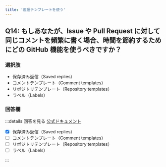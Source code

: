 ```yaml
---
title: '返信テンプレートを使う'
---
```


## Q14: もしあなたが、Issue や Pull Request に対して同じコメントを頻繁に書く場合、時間を節約するためにどの GitHub 機能を使うべきですか？

### 選択肢

- 保存済み返信（Saved replies）
- コメントテンプレート（Comment templates）
- リポジトリテンプレート（Repository templates）
- ラベル（Labels）

### 回答欄

:::details 回答を見る
[公式ドキュメント](https://docs.github.com/ja/get-started/writing-on-github/working-with-saved-replies/using-saved-replies)

- [x] 保存済み返信（Saved replies）
- [ ] コメントテンプレート（Comment templates）
- [ ] リポジトリテンプレート（Repository templates）
- [ ] ラベル（Labels）

:::
